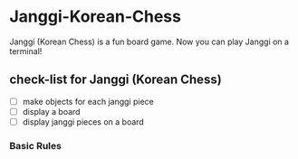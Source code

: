 # Janggi-Korean-Chess
Janggi (Korean Chess) is a fun board game. Now you can play Janggi on a terminal!

## check-list for Janggi (Korean Chess)
- [ ] make objects for each janggi piece
- [ ] display a board
- [ ] display janggi pieces on a board

### Basic Rules
